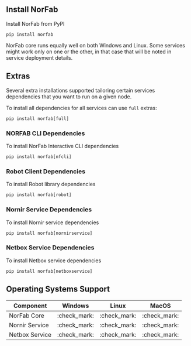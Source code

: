 ## Install NorFab

Install NorFab from PyPI

```
pip install norfab
```

NorFab core runs equally well on both Windows and Linux. Some 
services might work only on one or the other, in that case that
will be noted in service deployment details.

## Extras

Several extra installations supported tailoring certain services
dependencies that you want to run on a given node.

To install all dependencies for all services can use ``full`` extras:

```
pip install norfab[full]
```

### NORFAB CLI Dependencies

To install NorFab Interactive CLI dependencies

```
pip install norfab[nfcli]
```

### Robot Client Dependencies

To install Robot library dependencies

```
pip install norfab[robot]
```

### Nornir Service Dependencies

To install Nornir service dependencies

```
pip install norfab[nornirservice]
```

### Netbox Service Dependencies

To install Netbox service dependencies

```
pip install norfab[netboxservice]
```

## Operating Systems Support

| Component      | Windows      | Linux        | MacOS        |
| -------------- | ------------ | ------------ | ------------ |
| NorFab Core    | :check_mark: | :check_mark: | :check_mark: |
| Nornir Service | :check_mark: | :check_mark: | :check_mark: |
| Netbox Service | :check_mark: | :check_mark: | :check_mark: |